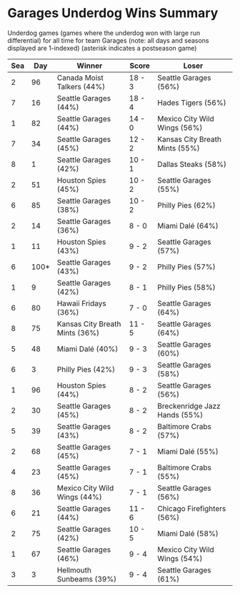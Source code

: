 # Garages Underdog Wins Summary



Underdog games (games where the underdog won with large run differential) for all time for team Garages (note: all days and seasons displayed are 1-indexed) (asterisk indicates a postseason game)


| Sea | Day | Winner | Score | Loser | 
| ------ |------ |------ |------ |------ |
| 2 | 96 | Canada Moist Talkers (44%) | 18 - 3 | Seattle Garages (56%) | 
| 7 | 16 | Seattle Garages (44%) | 18 - 4 | Hades Tigers (56%) | 
| 1 | 82 | Seattle Garages (44%) | 14 - 0 | Mexico City Wild Wings (56%) | 
| 7 | 34 | Seattle Garages (45%) | 12 - 2 | Kansas City Breath Mints (55%) | 
| 8 | 1 | Seattle Garages (42%) | 10 - 1 | Dallas Steaks (58%) | 
| 2 | 51 | Houston Spies (45%) | 10 - 2 | Seattle Garages (55%) | 
| 6 | 85 | Seattle Garages (38%) | 10 - 2 | Philly Pies (62%) | 
| 2 | 14 | Seattle Garages (36%) | 8 - 0 | Miami Dalé (64%) | 
| 1 | 11 | Houston Spies (43%) | 9 - 2 | Seattle Garages (57%) | 
| 6 | 100* | Seattle Garages (43%) | 9 - 2 | Philly Pies (57%) | 
| 1 | 9 | Seattle Garages (42%) | 8 - 1 | Philly Pies (58%) | 
| 6 | 80 | Hawaii Fridays (36%) | 7 - 0 | Seattle Garages (64%) | 
| 8 | 75 | Kansas City Breath Mints (36%) | 11 - 5 | Seattle Garages (64%) | 
| 5 | 48 | Miami Dalé (40%) | 9 - 3 | Seattle Garages (60%) | 
| 6 | 3 | Philly Pies (42%) | 9 - 3 | Seattle Garages (58%) | 
| 1 | 96 | Houston Spies (44%) | 8 - 2 | Seattle Garages (56%) | 
| 2 | 30 | Seattle Garages (45%) | 8 - 2 | Breckenridge Jazz Hands (55%) | 
| 5 | 39 | Seattle Garages (43%) | 8 - 2 | Baltimore Crabs (57%) | 
| 2 | 68 | Seattle Garages (45%) | 7 - 1 | Miami Dalé (55%) | 
| 4 | 23 | Seattle Garages (45%) | 7 - 1 | Baltimore Crabs (55%) | 
| 8 | 36 | Mexico City Wild Wings (44%) | 7 - 1 | Seattle Garages (56%) | 
| 6 | 21 | Seattle Garages (44%) | 11 - 6 | Chicago Firefighters (56%) | 
| 2 | 75 | Seattle Garages (42%) | 10 - 5 | Miami Dalé (58%) | 
| 1 | 67 | Seattle Garages (46%) | 9 - 4 | Mexico City Wild Wings (54%) | 
| 3 | 3 | Hellmouth Sunbeams (39%) | 9 - 4 | Seattle Garages (61%) | 


